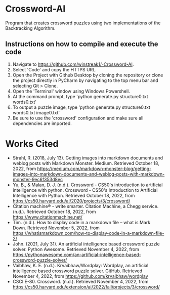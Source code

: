# Crossword-AI
Program that creates crossword puzzles using two implementations of the Backtracking Algorithm.

## Instructions on how to compile and execute the code
1. Navigate to https://github.com/winstreak1/-Crossword-AI.
2. Select 'Code' and copy the HTTPS URL.
3. Open the Project with Github Desktop by cloning the repository or clone the project directly in PyCharm by navigating to the top menu bar and selecting Git > Clone.
4. Open the 'Terminal' window using Windows Powershell.
5. At the command prompt, type 'python generate.py structure0.txt words0.txt'
6. To output a puzzle image, type 'python generate.py structure0.txt words0.txt image0.txt'
7. Be sure to use the 'crossword' configuration and make sure all dependencies are imported.

# Works Cited
* Strahl, R. (2018, July 13). Getting images into markdown documents and weblog posts with Markdown Monster. Medium. Retrieved October 18, 2022, from https://medium.com/markdown-monster-blog/getting-images-into-markdown-documents-and-weblog-posts-with-markdown-monster-9ec6f353d8ec 
* Yu, B., &amp; Malan, D. J. (n.d.). Crossword - CS50's introduction to artificial intelligence with python. Crossword - CS50's Introduction to Artificial Intelligence with Python. Retrieved October 18, 2022, from https://cs50.harvard.edu/ai/2020/projects/3/crossword/
* Citation machine® - write smarter. Citation Machine, a Chegg service. (n.d.). Retrieved October 18, 2022, from https://www.citationmachine.net/ 
* Tim. (n.d.). How to display code in a markdown file – what is Mark Down. Retrieved November 5, 2022, from https://whatismarkdown.com/how-to-display-code-in-a-markdown-file-2/ 
* John. (2021, July 31). An artificial intelligence based crossword puzzle solver. Python Awesome. Retrieved November 4, 2022, from https://pythonawesome.com/an-artificial-intelligence-based-crossword-puzzle-solver/ 
* Vaibhaw, K. E. (n.d.). Krvaibhaw/Wordplay: Wordplay, an artificial intelligence based crossword puzzle solver. GitHub. Retrieved November 4, 2022, from https://github.com/krvaibhaw/wordplay 
* CSCI E-80. Crossword. (n.d.). Retrieved November 4, 2022, from https://cs50.harvard.edu/extension/ai/2022/fall/projects/3/crossword/ 